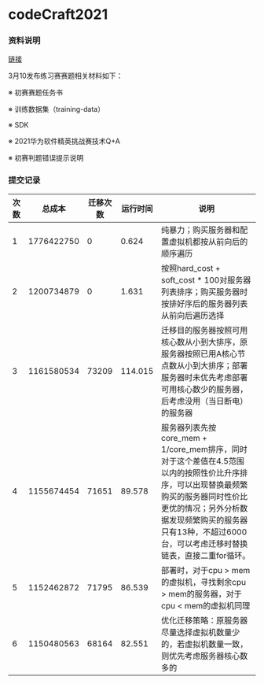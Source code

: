 # codeCraft2021

### 资料说明

[链接](https://developer.huaweicloud.com/hero/thread-112802-1-1.html)

3月10发布练习赛赛题相关材料如下：

※ 初赛赛题任务书

※ 训练数据集（training-data）

※ SDK

※ 2021华为软件精英挑战赛技术Q+A

※ 初赛判题错误提示说明

### 提交记录

| 次数 | 总成本     | 迁移次数 | 运行时间 | 说明                                                         |
| ---- | ---------- | -------- | -------- | ------------------------------------------------------------ |
| 1    | 1776422750 | 0        | 0.624    | 纯暴力；购买服务器和配置虚拟机都按从前向后的顺序遍历         |
| 2    | 1200734879 | 0        | 1.631    | 按照hard_cost + soft_cost * 100对服务器列表排序；购买服务器时按排好序后的服务器列表从前向后遍历选择 |
| 3    | 1161580534 | 73209    | 114.015  | 迁移目的服务器按照可用核心数从小到大排序，原服务器按照已用A核心节点数从小到大排序；部署服务器时未优先考虑部署可用核心数少的服务器，后考虑没用（当日断电）的服务器 |
| 4    | 1155674454 | 71651    | 89.578   | 服务器列表先按core_mem + 1/core_mem排序，同时对于这个差值在4.5范围以内的按照性价比升序排序，可以出现替换最频繁购买的服务器同时性价比更优的情况；另外分析数据发现频繁购买的服务器只有13种，不超过6000台，可以考虑迁移时替换链表，直接二重for循环。 |
| 5    | 1152462872 | 71795    | 86.539   | 部署时，对于cpu > mem的虚拟机，寻找剩余cpu > mem的服务器，对于cpu < mem的虚拟机同理 |
| 6    | 1150480563 | 68164    | 82.551   | 优化迁移策略：原服务器尽量选择虚拟机数量少的，若虚拟机数量一致，则优先考虑服务器核心数多的 |

